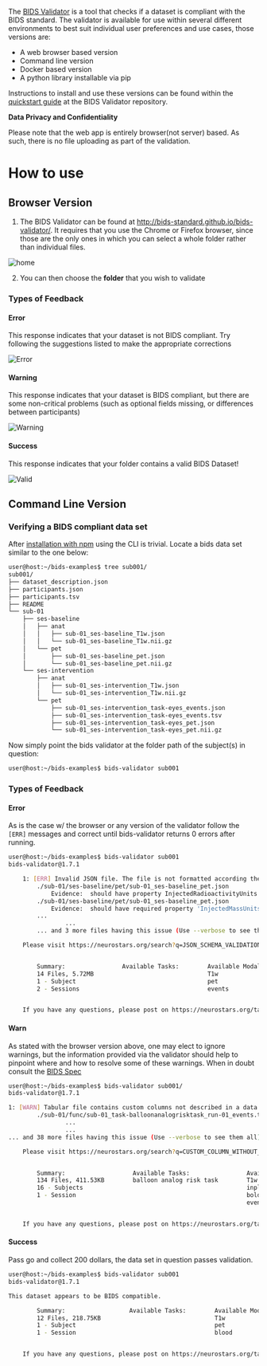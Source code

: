 The [BIDS Validator](https://github.com/bids-standard/bids-validator) is a tool
that checks if a dataset is compliant with the BIDS standard. The validator is
available for use within several different environments to best suit individual
user preferences and use cases, those versions are:

-   A web browser based version
-   Command line version
-   Docker based version
-   A python library installable via pip

Instructions to install and use these versions can be found within the
[quickstart guide](https://github.com/bids-standard/bids-validator#quickstart)
at the BIDS Validator repository.

**Data Privacy and Confidentiality**

Please note that the web app is entirely browser(not server) based. As such,
there is no file uploading as part of the validation.

# How to use

## Browser Version

1. The BIDS Validator can be found at
   http://bids-standard.github.io/bids-validator/. It requires that you use the
   Chrome or Firefox browser, since those are the only ones in which you can
   select a whole folder rather than individual files.

<!-- TODO grab that image and add to the repo -->
![home](https://i.imgur.com/YD38eTE.png)

2. You can then choose the **folder** that you wish to validate

### Types of Feedback

#### Error

This response indicates that your dataset is not BIDS compliant. Try following
the suggestions listed to make the appropriate corrections

<!-- TODO grab that image and add to the repo -->
![Error](https://i.imgur.com/PEz9hbd.png)

#### Warning

This response indicates that your dataset is BIDS compliant, but there are some
non-critical problems (such as optional fields missing, or differences between
participants)

<!-- TODO grab that image and add to the repo -->
![Warning](https://i.imgur.com/Gqwc1q9.png)

#### Success

This response indicates that your folder contains a valid BIDS Dataset!

<!-- TODO grab that image and add to the repo -->
![Valid](https://i.imgur.com/DPFVXOR.png)

## Command Line Version

### Verifying a BIDS compliant data set

After
[installation with npm](https://github.com/bids-standard/bids-validator#quickstart)
using the CLI is trivial. Locate a bids data set similar to the one below:

```bash
user@host:~/bids-examples$ tree sub001/
sub001/
├── dataset_description.json
├── participants.json
├── participants.tsv
├── README
└── sub-01
    ├── ses-baseline
    │   ├── anat
    │   │   ├── sub-01_ses-baseline_T1w.json
    │   │   └── sub-01_ses-baseline_T1w.nii.gz
    │   └── pet
    │       ├── sub-01_ses-baseline_pet.json
    │       └── sub-01_ses-baseline_pet.nii.gz
    └── ses-intervention
        ├── anat
        │   ├── sub-01_ses-intervention_T1w.json
        │   └── sub-01_ses-intervention_T1w.nii.gz
        └── pet
            ├── sub-01_ses-intervention_task-eyes_events.json
            ├── sub-01_ses-intervention_task-eyes_events.tsv
            ├── sub-01_ses-intervention_task-eyes_pet.json
            └── sub-01_ses-intervention_task-eyes_pet.nii.gz
```

Now simply point the bids validator at the folder path of the subject(s) in
question:

```bash
user@host:~/bids-examples$ bids-validator sub001
```

### Types of Feedback

#### Error

As is the case w/ the browser or any version of the validator follow the `[ERR]`
messages and correct until bids-validator returns 0 errors after running.

```bash
user@host:~/bids-examples$ bids-validator sub001
bids-validator@1.7.1

	1: [ERR] Invalid JSON file. The file is not formatted according the schema. (code: 55 - JSON_SCHEMA_VALIDATION_ERROR)
		./sub-01/ses-baseline/pet/sub-01_ses-baseline_pet.json
			Evidence:  should have property InjectedRadioactivityUnits when property InjectedRadioactivity is present
		./sub-01/ses-baseline/pet/sub-01_ses-baseline_pet.json
			Evidence:  should have required property 'InjectedMassUnits'
		...
                ...
		... and 3 more files having this issue (Use --verbose to see them all).

	Please visit https://neurostars.org/search?q=JSON_SCHEMA_VALIDATION_ERROR for existing conversations about this issue.


        Summary:                Available Tasks:        Available Modalities:
        14 Files, 5.72MB                                T1w
        1 - Subject                                     pet
        2 - Sessions                                    events


	If you have any questions, please post on https://neurostars.org/tags/bids.
```

#### Warn

As stated with the browser version above, one may elect to ignore warnings, but
the information provided via the validator should help to pinpoint where and how
to resolve some of these warnings. When in doubt consult the
[BIDS Spec](https://bids-specification.readthedocs.io/en/stable/)

```bash
user@host:~/bids-examples$ bids-validator sub001/
bids-validator@1.7.1

1: [WARN] Tabular file contains custom columns not described in a data dictionary (code: 82 - CUSTOM_COLUMN_WITHOUT_DESCRIPTION)
		./sub-01/func/sub-01_task-balloonanalogrisktask_run-01_events.tsv
                ...
                ...
... and 38 more files having this issue (Use --verbose to see them all).

	Please visit https://neurostars.org/search?q=CUSTOM_COLUMN_WITHOUT_DESCRIPTION for existing conversations about this issue.


        Summary:                   Available Tasks:                Available Modalities:
        134 Files, 411.53KB        balloon analog risk task        T1w
        16 - Subjects                                              inplaneT2
        1 - Session                                                bold
                                                                   events


	If you have any questions, please post on https://neurostars.org/tags/bids.
```

#### Success

Pass go and collect 200 dollars, the data set in question passes validation.

```bash
user@host:~/bids-examples$ bids-validator sub001
bids-validator@1.7.1

This dataset appears to be BIDS compatible.

        Summary:                  Available Tasks:        Available Modalities:
        12 Files, 218.75KB                                T1w
        1 - Subject                                       pet
        1 - Session                                       blood


	If you have any questions, please post on https://neurostars.org/tags/bids
```
